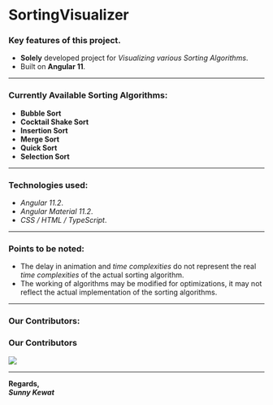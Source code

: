 # SortingVisualizer

### Key features of this project.

- **Solely** developed project for *Visualizing various Sorting Algorithms*.
- Built on **Angular 11**.

---

### Currently Available Sorting Algorithms:

- **Bubble Sort**
- **Cocktail Shake Sort**
- **Insertion Sort**
- **Merge Sort**
- **Quick Sort**
- **Selection Sort**

---

### Technologies used:

- *Angular 11.2*.
- *Angular Material 11.2*.
- *CSS / HTML / TypeScript*.

---

### Points to be noted:

- The delay in animation and *time complexities* do not represent the real *time complexities* of the actual sorting algorithm. 
- The working of algorithms may be modified for optimizations, it may not reflect the actual implementation of the sorting algorithms.

---

### Our Contributors:

### Our Contributors
<a href="https://github.com/sukehiro-San/SortingVisualizer/graphs/contributors">
  <img src="https://contrib.rocks/image?repo=sukehiro-San/SortingVisualizer" /> 
</a>

---

**Regards,**  
***Sunny Kewat***
